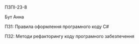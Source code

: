 ПЗПІ-23-8

Бут Анна

ПЗ1: Правила оформлення програмного коду C#

ПЗ2: Методи рефакторингу коду програмного забезпечення
